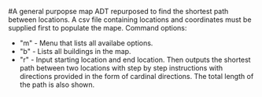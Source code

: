 #A general purpopse map ADT repurposed to find the shortest path between locations. A csv file containing locations and coordinates must be supplied first to populate the mape.
Command options:
 - "m" - Menu that lists all availabe options.
 - "b" - Lists all buildings in the map.
 - "r" - Input starting location and end location. Then outputs the shortest path between two locations with step by step instructions with directions provided in the form of cardinal directions. The total length of the path is also shown.
